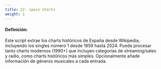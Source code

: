 ```yaml
---
title: 22. spain charts
weight: 1
---
```


#### Definición:

Este script extrae los charts históricos de España desde Wikipedia, incluyendo los singles número 1 desde 1959 hasta 2024. Puede procesar tanto charts modernos (1990+) que incluyen categorías de streaming/sales y radio, como charts históricos más simples. Opcionalmente añade información de géneros musicales a cada entrada.

